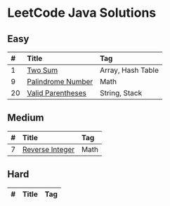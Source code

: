 # LeetCode Java Solutions

## Easy

| #   | Title                     | Tag               |
| :-- | :------------------------ | :---------------- |
| 1   | [Two Sum][0001]           | Array, Hash Table |
| 9   | [Palindrome Number][0009] | Math              |
| 20  | [Valid Parentheses][0020] | String, Stack     |

## Medium

| #   | Title                   | Tag  |
| :-- | :---------------------- | :--- |
| 7   | [Reverse Integer][0007] | Math |

## Hard

| #   | Title | Tag |
| :-- | :---- | :-- |

[0001]: https://github.com/codeph-0bia/LeetCode-Java/tree/main/src/main/easy/_0001
[0007]: https://github.com/codeph-0bia/LeetCode-Java/tree/main/src/main/medium/_0007
[0009]: https://github.com/codeph-0bia/LeetCode-Java/tree/main/src/main/easy/_0009
[0020]: https://leetcode.com/problems/valid-parentheses/description/
